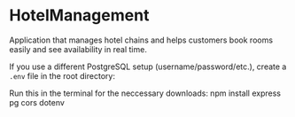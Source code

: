 # HotelManagement
Application that manages hotel chains and helps customers book rooms easily and see availability in real time.


If you use a different PostgreSQL setup (username/password/etc.), create a `.env` file in the root directory:

Run this in the terminal for the neccessary downloads: npm install express pg cors dotenv
